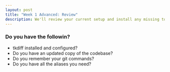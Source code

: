 ```yaml
---
layout: post
title: "Week 1 Advanced: Review"
description: We'll review your current setup and install any missing tools
---
```



### Do you have the followin?

* tkdiff installed and configured?
* Do you have an updated copy of the codebase?
* Do you remember your git commands?
* Do you have all the aliases you need?
